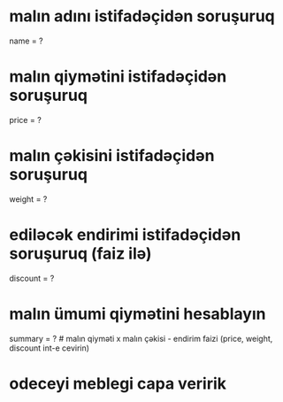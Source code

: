 # malın adını istifadəçidən soruşuruq
name = ?
# malın qiymətini istifadəçidən soruşuruq
price = ?
# malın çəkisini istifadəçidən soruşuruq
weight = ?
# ediləcək endirimi istifadəçidən soruşuruq (faiz ilə)
discount = ?
# malın ümumi qiymətini hesablayın
summary = ? # malın qiyməti x malın çəkisi - endirim faizi (price, weight, discount  int-e cevirin)
# odeceyi meblegi capa veririk
